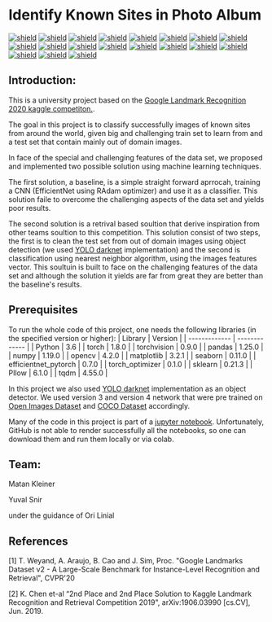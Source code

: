 # Identify Known Sites in Photo Album
 
[![shield](https://img.shields.io/badge/machine-learning-purple)](https://memegenerator.net/instance/55888623/x-x-everywhere-machine-learning-machine-learning-everywhere)
[![shield](https://img.shields.io/badge/python-3.6-blue)](https://www.python.org/)
[![shield](https://img.shields.io/badge/torch-1.8.0-green)](https://pytorch.org/)
[![shield](https://img.shields.io/badge/torchvision-0.9.0-green)](http://pytorch.org/vision/stable/index.html)
[![shield](https://img.shields.io/badge/pandas-0.25.0-green)](https://pandas.pydata.org/)
[![shield](https://img.shields.io/badge/numpy-1.19.5-green)](https://numpy.org/)
[![shield](https://img.shields.io/badge/opencv-0.25.0-green)](https://opencv.org/)
[![shield](https://img.shields.io/badge/matplotlib-1.19.5-green)](https://matplotlib.org/)
[![shield](https://img.shields.io/badge/seaborn-0.11.0-green)](https://seaborn.pydata.org/)
[![shield](https://img.shields.io/badge/efficientnet_pytorch-0.7.0-green)](https://github.com/lukemelas/EfficientNet-PyTorch)
[![shield](https://img.shields.io/badge/torch_optimizer-0.1.0-green)](https://pypi.org/project/torch-optimizer/)
[![shield](https://img.shields.io/badge/sklearn-0.21.3-green)](https://scikit-learn.org/stable/)
[![shield](https://img.shields.io/badge/PIllow-6.1.0-green)](https://pillow.readthedocs.io/en/stable/)
[![shield](https://img.shields.io/badge/tqdm-4.55.0-green)](https://github.com/tqdm/tqdm)
[![shield](https://img.shields.io/badge/yolo-v3-yellow)](https://pjreddie.com/darknet/yolo/)
[![shield](https://img.shields.io/badge/yolo-v4-yellow)](https://github.com/AlexeyAB/darknet)
[![shield](https://img.shields.io/badge/GLD-v2-red)](https://storage.googleapis.com/gld-v2/web/index.html)
[![shield](https://img.shields.io/badge/OpenImagesDataset-v4-red)](https://storage.googleapis.com/openimages/web/factsfigures_v4.html)
[![shield](https://img.shields.io/badge/COCO-Dataset-red)](https://storage.googleapis.com/gld-v2/web/index.html)

## Introduction:

This is a university project based on the [Google Landmark Recognition 2020 kaggle competiton.](https://www.kaggle.com/c/landmark-recognition-2020). 

The goal in this project is to classify successfully images of known sites from around the world, given big and challenging train set to learn from and a test set that contain mainly out of domain images.  

In face of the special and challenging features of the data set, we proposed and implemented two possible solution using machine learning techniques.

The first solution, a baseline, is a simple straight forward aprrocah, training a CNN (EfficientNet using RAdam optimizer) and use it as a classifier. This solution faile to overcome the challenging aspects of the data set and yields poor results.

The second solution is a retrival based soultion that derive inspiration from other teams soultion to this competition. This solution consist of two steps, the first is to clean the test set from out of domain images using object detection (we used [YOLO darknet](https://github.com/AlexeyAB/darknet) implementation) and the second is classification using nearest neighbor algorithm, using the images features vector. This soultuin is built to face on the challenging features of the data set and although the solution it yields are far from great they are better than the baseline's results.    

## Prerequisites
To run the whole code of this project, one needs the following libraries (in the specified version or higher):
| Library | Version |
| ------------- | ------------- |
| Python | 3.6 |
| torch | 1.8.0 |
| torchvision | 0.9.0 |
| pandas | 1.25.0 |
| numpy | 1.19.0 |
| opencv | 4.2.0 |
| matplotlib | 3.2.1 |
| seaborn | 0.11.0 |
| efficientnet_pytorch | 0.7.0 |
| torch_optimizer | 0.1.0 |
| sklearn | 0.21.3 |
| PIlow | 6.1.0 |
| tqdm | 4.55.0 |

In this project we also used [YOLO darknet](https://github.com/AlexeyAB/darknet) implementation as an object detector. We used version 3 and version 4 network that were pre trained on [Open Images Dataset](https://storage.googleapis.com/openimages/web/factsfigures_v4.html) and [COCO Dataset](https://storage.googleapis.com/gld-v2/web/index.html) accordingly. 

Many of the code in this project is part of a [jupyter notebook](https://jupyter.org/). Unfortunately, GitHub is not able to render successfully all the notebooks, so one can download them and run them locally or via colab. 

## Team:

Matan Kleiner 

Yuval Snir 

under the guidance of Ori Linial

## References

[1] T. Weyand, A. Araujo, B. Cao and J. Sim, Proc. "Google Landmarks Dataset v2 - A Large-Scale Benchmark for 	Instance-Level Recognition and Retrieval", CVPR'20

[2] K. Chen et-al “2nd Place and 2nd Place Solution to Kaggle Landmark 	Recognition and Retrieval Competition 2019", arXiv:1906.03990 	[cs.CV], Jun. 2019.



